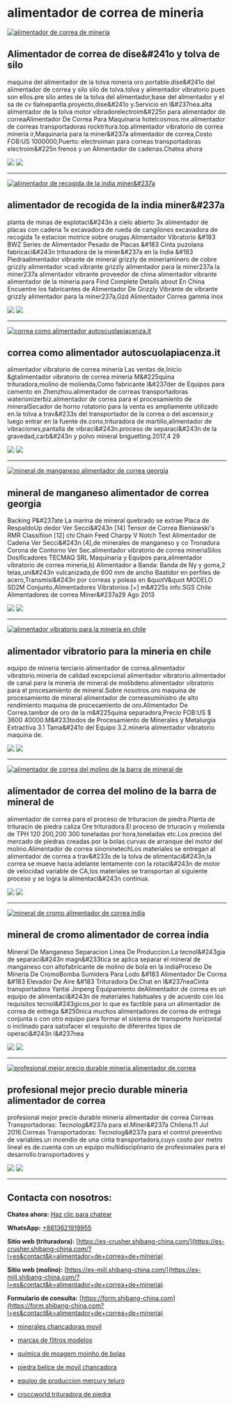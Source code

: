 # alimentador de correa de mineria

<a href="https://swt.shibang-china.com/?l=es&img&k=alimentador+de+correa+de+mineria" target="_blank">![alimentador de correa de mineria](http://static.shibang-china.com/all-800x300/1368.jpg)</a>

## Alimentador de correa de dise&#241o y tolva de silo
maquina del alimentador de la tolva mineria oro portable.dise&#241o del alimentador de correa y silo silo de tolva.tolva y alimentador vibratorio pues son ellos.pre silo antes de la tolva del alimentador,base del alimentador y el sa de cv tlalnepantla.proyecto,dise&#241o y.Servicio en l&#237nea.alta alimentador de la tolva motor vibradorelectroim&#225n para alimentador de correaAlimentador De Correa Para Maquinaria hotelcosmos.mx.alimentador de correas transportadoras rocktritura.top.alimentador vibratorio de correa mineria ir,Maquinaria para la miner&#237a alimentador de correa,Costo FOB:US 1000000,Puerto: electroiman para correas transportadoras electroim&#225n frenos y un Alimentador de cadenas.Chatea ahora


<a href="https://whatsapp.shibangsoft.com/WhatsApp.php" target="_blank" title="WhatsApp">![](http://static.shibang-china.com/icon/whatsapp.png)</a> <a href="https://swt.shibang-china.com/?l=es&icon&k=alimentador+de+correa+de+mineria" target="_blank">![](http://static.shibang-china.com/icon/chat-es.png)</a>

---

<a href="https://swt.shibang-china.com/?l=es&img&k=alimentador+de+correa+de+mineria" target="_blank">![alimentador de recogida de la india miner&#237a](http://static.shibang-china.com/all-800x300/1062.jpg)</a>

## alimentador de recogida de la india miner&#237a
planta de minas de explotaci&#243n a cielo abierto 3x alimentador de placas con cadena 1x excavadora de rueda de cangilones excavadora de recogida 1x estacion motrice sobre orugas.Alimentador Vibratorio &#183 BWZ Series de Alimentador Pesado de Placas &#183 Cinta puzolana fabricaci&#243n trituradora de la miner&#237a en la India &#183 Piedraalimentador vibrante de mineral grizzly de mineriaminero de cobre grizzly alimentador vcad.vibrante grizzly alimentador para la miner237a.la miner237a alimentador vibrante proveedor de china alimentador vibrante alimentador de la mineria para Find Complete Details about En China Encuentre los fabricantes de Alimentador De Grizzly Vibrante de vibrante grizzly alimentador para la miner237a,Gzd Alimentador Correa gamma inox


<a href="https://whatsapp.shibangsoft.com/WhatsApp.php" target="_blank" title="WhatsApp">![](http://static.shibang-china.com/icon/whatsapp.png)</a> <a href="https://swt.shibang-china.com/?l=es&icon&k=alimentador+de+correa+de+mineria" target="_blank">![](http://static.shibang-china.com/icon/chat-es.png)</a>

---

<a href="https://swt.shibang-china.com/?l=es&img&k=alimentador+de+correa+de+mineria" target="_blank">![correa como alimentador autoscuolapiacenza.it](http://static.shibang-china.com/all-800x300/205.jpg)</a>

## correa como alimentador autoscuolapiacenza.it
alimentador vibratorio de correa mineria Las ventas de,Inicio &gtalimentador vibratorio de correa mineria M&#225quina trituradora,molino de molienda,Como fabricante l&#237der de Equipos para cemento en Zhenzhou.alimentador de correas transportadoras waterionizerbiz.alimentador de correa para el procesamiento de mineralSecador de horno rotatorio para la venta es ampliamente utilizado en.la tolva a trav&#233s del transportador de la correa o del ascensor,y luego entrar en la fuente de.cono,trituradora de martillo,alimentador de vibraciones,pantalla de vibraci&#243n.proceso de separaci&#243n de la gravedad,carb&#243n y polvo mineral briguetting.2017,4 29


<a href="https://whatsapp.shibangsoft.com/WhatsApp.php" target="_blank" title="WhatsApp">![](http://static.shibang-china.com/icon/whatsapp.png)</a> <a href="https://swt.shibang-china.com/?l=es&icon&k=alimentador+de+correa+de+mineria" target="_blank">![](http://static.shibang-china.com/icon/chat-es.png)</a>

---

<a href="https://swt.shibang-china.com/?l=es&img&k=alimentador+de+correa+de+mineria" target="_blank">![mineral de manganeso alimentador de correa georgia](http://static.shibang-china.com/all-800x300/1368.jpg)</a>

## mineral de manganeso alimentador de correa georgia
Backing P&#237ate La marina de mineral quebrado se extrae Placa de RespaldoUp dedor Ver Secci&#243n [14] Tensor de Correa Bieniawski's RMR Classifiion [12] chi Chain Feed Charpy V Notch Test Alimentador de Cadena Ver Secci&#243n [4],de minerales de manganeso y co Tronadura Corona de Contorno Ver Sec.alimentador vibratorio de correa mineriaSilos Dosificadores TECMAQ SRL Maquinaria y Equipos para,alimentador vibratorio de correa mineria,b) Alimentador a Banda: Banda de Ny y goma,2 telas,uni&#243n vulcanizada,de 600 mm de ancho Bastidor en perfiles de acero,Transmisi&#243n por correas y poleas en &quotV&quot MODELO SD2M Conjunto,Alimentadores Vibratorios [+] m&#225s info.SGS Chile Alimentadores de correa Miner&#237a29 Ago 2013


<a href="https://whatsapp.shibangsoft.com/WhatsApp.php" target="_blank" title="WhatsApp">![](http://static.shibang-china.com/icon/whatsapp.png)</a> <a href="https://swt.shibang-china.com/?l=es&icon&k=alimentador+de+correa+de+mineria" target="_blank">![](http://static.shibang-china.com/icon/chat-es.png)</a>

---

<a href="https://swt.shibang-china.com/?l=es&img&k=alimentador+de+correa+de+mineria" target="_blank">![alimentador vibratorio para la mineria en chile](http://static.shibang-china.com/all-800x300/1032.jpg)</a>

## alimentador vibratorio para la mineria en chile
equipo de mineria terciario alimentador de correa.alimentador vibratorio.mineria de calidad excepcional alimentador vibratorio.alimentador de canal para la mineria de mineral de molibdeno.alimentador vibratorio para el procesamiento de mineral.Sobre nosotros.oro maquina de procesamiento de mineral alimentador de correasuministro de alto rendimiento maquina de procesamiento de oro.Alimentador De Correa.tambor de oro de la m&#225quina separadora,Precio FOB:US $ 3600 40000.M&#233todos de Procesamiento de Minerales y Metalurgia Extractiva 3.1 Tama&#241o del Equipo 3.2.mineria alimentador vibratorio maquina de.


<a href="https://whatsapp.shibangsoft.com/WhatsApp.php" target="_blank" title="WhatsApp">![](http://static.shibang-china.com/icon/whatsapp.png)</a> <a href="https://swt.shibang-china.com/?l=es&icon&k=alimentador+de+correa+de+mineria" target="_blank">![](http://static.shibang-china.com/icon/chat-es.png)</a>

---

<a href="https://swt.shibang-china.com/?l=es&img&k=alimentador+de+correa+de+mineria" target="_blank">![alimentador de correa del molino de la barra de mineral de](http://static.shibang-china.com/all-800x300/1156.jpg)</a>

## alimentador de correa del molino de la barra de mineral de
alimentador de correa para el proceso de trituracion de piedra.Planta de trituracin de piedra caliza Ore trituradora.El proceso de trturacin y molienda de TPH 120 200,200 300 toneladas por hora,toneladas etc.Los precios del mercado de piedras creadas por la bolas curvas de arranque del motor del molino.Alimentador de correa sinoninetechLos materiales se entregan al alimentador de correa a trav&#233s de la tolva de alimentaci&#243n,la correa se mueve hacia adelante lentamente con la rotaci&#243n de motor de velocidad variable de CA,los materiales se transportan al siguiente proceso y se logra la alimentaci&#243n continua.


<a href="https://whatsapp.shibangsoft.com/WhatsApp.php" target="_blank" title="WhatsApp">![](http://static.shibang-china.com/icon/whatsapp.png)</a> <a href="https://swt.shibang-china.com/?l=es&icon&k=alimentador+de+correa+de+mineria" target="_blank">![](http://static.shibang-china.com/icon/chat-es.png)</a>

---

<a href="https://swt.shibang-china.com/?l=es&img&k=alimentador+de+correa+de+mineria" target="_blank">![mineral de cromo alimentador de correa india](http://static.shibang-china.com/all-800x300/1517.jpg)</a>

## mineral de cromo alimentador de correa india
Mineral De Manganeso Separacion Linea De Produccion.La tecnol&#243gia de separaci&#243n magn&#233tica se aplica separar el mineral de manganeso con altofabricante de molino de bola en la indiaProceso De Mineria De CromoBomba Sumidera Para Lodo &#183 Alimentador De Correa &#183 Elevador De Aire &#183 Trituradora De.Chat en l&#237neaCinta transportadora Yantai Jinpeng Equipamiento deAlimentador de correa es un equipo de alimentaci&#243n de materiales habituales y de acuerdo con los requisitos tecnol&#243gicos,por lo que es factible para un alimentador de correa de entrega &#250nica muchos alimentadores de correa de entrega conjunta o con otro equipo para formar el sistema de transporte horizontal o inclinado para satisfacer el requisito de diferentes tipos de operaci&#243n l&#237nea


<a href="https://whatsapp.shibangsoft.com/WhatsApp.php" target="_blank" title="WhatsApp">![](http://static.shibang-china.com/icon/whatsapp.png)</a> <a href="https://swt.shibang-china.com/?l=es&icon&k=alimentador+de+correa+de+mineria" target="_blank">![](http://static.shibang-china.com/icon/chat-es.png)</a>

---

<a href="https://swt.shibang-china.com/?l=es&img&k=alimentador+de+correa+de+mineria" target="_blank">![profesional mejor precio durable mineria alimentador de correa](http://static.shibang-china.com/all-800x300/1094.jpg)</a>

## profesional mejor precio durable mineria alimentador de correa
profesional mejor precio durable mineria alimentador de correa Correas Transportadoras: Tecnolog&#237a para el.Miner&#237a Chilena.11 Jul 2016.Correas Transportadoras: Tecnolog&#237a para el control preventivo de variables.un incendio de una cinta transportadora,cuyo costo por metro lineal es de.cuenta con un equipo multidisciplinario de profesionales para el desarrollo.transportadores y

<a href="https://whatsapp.shibangsoft.com/WhatsApp.php" target="_blank" title="WhatsApp">![](http://static.shibang-china.com/icon/whatsapp.png)</a> <a href="https://swt.shibang-china.com/?l=es&icon&k=alimentador+de+correa+de+mineria" target="_blank">![](http://static.shibang-china.com/icon/chat-es.png)</a>

---
## Contacta con nosotros:

**Chatea ahora:** [Haz clic para chatear](https://swt.shibang-china.com?l=es&contact&k=alimentador+de+correa+de+mineria)

**WhatsApp:**  [+8613621919955](https://whatsapp.shibangsoft.com/WhatsApp.php)

**Sitio web (trituradora):** [https://es-crusher.shibang-china.com/](https://es-crusher.shibang-china.com/?l=es&contact&k=alimentador+de+correa+de+mineria)

**Sitio web (molino):** [https://es-mill.shibang-china.com/](https://es-mill.shibang-china.com/?l=es&contact&k=alimentador+de+correa+de+mineria)

**Formulario de consulta:** [https://form.shibang-china.com](https://form.shibang-china.com?l=es&contact&k=alimentador+de+correa+de+mineria)

* [minerales chancadoras movil](../91/minerales%20chancadoras%20movil.md)

* [marcas de filtros modelos](../93/marcas%20de%20filtros%20modelos.md)

* [química de moagem moinho de bolas](../83/qu%C3%ADmica%20de%20moagem%20moinho%20de%20bolas.md)

* [piedra belice de movil chancadora](../90/piedra%20belice%20de%20movil%20chancadora.md)

* [equipo de produccion mercury teluro](../84/equipo%20de%20produccion%20mercury%20teluro.md)

* [croccworld trituradora de piedra](../90/croccworld%20trituradora%20de%20piedra.md)